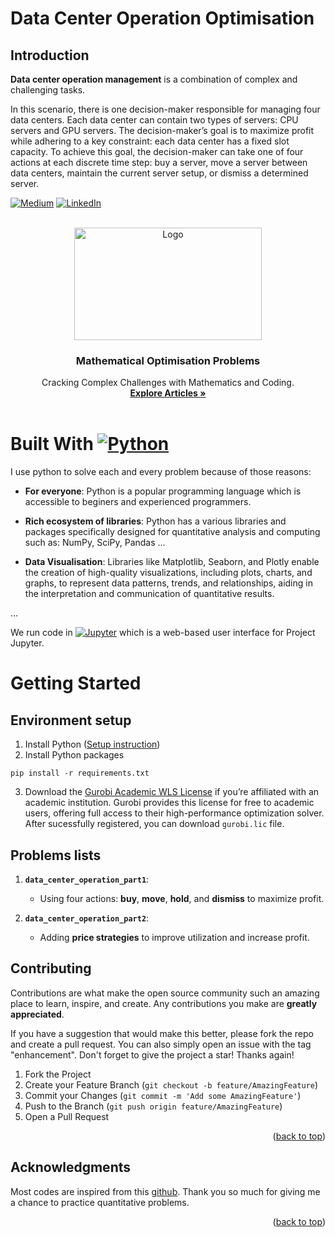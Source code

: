 Data Center Operation Optimisation
========================
## Introduction

**Data center operation management** is a combination of complex and challenging tasks.

In this scenario, there is one decision-maker responsible for managing four data centers. Each data center can contain two types of servers: CPU servers and GPU servers. The decision-maker’s goal is to maximize profit while adhering to a key constraint: each data center has a fixed slot capacity. To achieve this goal, the decision-maker can take one of four actions at each discrete time step: buy a server, move a server between data centers, maintain the current server setup, or dismiss a determined server.


[![Medium][medium-shield]][medium-url]
[![LinkedIn][linkedin-shield]][linkedin-url]
<!-- PROJECT LOGO -->
<br />
<div align="center">
  <a href="https://github.com/Tayerquach/data_center_operations">
    <img src="https://cdn-images-1.medium.com/max/800/0*TuT_VSZs6hE1b9cU" alt="Logo" width="300" height="180">
  </a>

  <h3 align="center">Mathematical Optimisation Problems</h3>

  <p align="center">
    Cracking Complex Challenges with Mathematics and Coding.
    <br />
    <a href="https://medium.com/@quachmaiboi/optimizing-data-center-operation-part-1-8c21cf4f9378"><strong>Explore Articles »</strong></a>
    <br />
    <br />
  </p>
</div>
<p align="right"></p>

# Built With [![Python][Python.py]][Python-url]

I use python to solve each and every problem because of those reasons:
* **For everyone**: Python is a popular programming language which is accessible to beginers and experienced programmers. 

* **Rich ecosystem of libraries**: Python has a various libraries and packages specifically designed for quantitative analysis and computing such as: NumPy, SciPy, Pandas ...

* **Data Visualisation**: Libraries like Matplotlib, Seaborn, and Plotly enable the creation of high-quality visualizations, including plots, charts, and graphs, to represent data patterns, trends, and relationships, aiding in the interpretation and communication of quantitative results.

...

We run code in [![Jupyter][jupyterlab.ipynb]][jupyterlab-url] which is a web-based user interface for Project Jupyter.
<!-- GETTING STARTED -->
# Getting Started
## Environment setup
1. Install Python (<a target="_blank" href="https://wiki.python.org/moin/BeginnersGuide">Setup instruction</a>)
2. Install Python packages
```console 
pip install -r requirements.txt 
``` 
3. Download the <a target="_blank" href="https://www.gurobi.com/academia/academic-program-and-licenses/">Gurobi Academic WLS License</a> if you’re affiliated with an academic institution. Gurobi provides this license for free to academic users, offering full access to their high-performance optimization solver.
After sucessfully registered, you can download `gurobi.lic` file.

## Problems lists
1. **`data_center_operation_part1`**: 
   - Using four actions: **buy**, **move**, **hold**, and **dismiss** to maximize profit.

2. **`data_center_operation_part2`**: 
   - Adding **price strategies** to improve utilization and increase profit.


<!-- CONTRIBUTING -->
## Contributing

Contributions are what make the open source community such an amazing place to learn, inspire, and create. Any contributions you make are **greatly appreciated**.

If you have a suggestion that would make this better, please fork the repo and create a pull request. You can also simply open an issue with the tag "enhancement".
Don't forget to give the project a star! Thanks again!

1. Fork the Project
2. Create your Feature Branch (`git checkout -b feature/AmazingFeature`)
3. Commit your Changes (`git commit -m 'Add some AmazingFeature'`)
4. Push to the Branch (`git push origin feature/AmazingFeature`)
5. Open a Pull Request

<p align="right">(<a href="#readme-top">back to top</a>)</p>


<!-- ACKNOWLEDGMENTS -->
## Acknowledgments

Most codes are inspired from this [github](https://github.com/gowen100/Jane-Street-Solutions). Thank you so much for giving me a chance to practice quantitative problems.

<p align="right">(<a href="#readme-top">back to top</a>)</p>




<!-- MARKDOWN LINKS & IMAGES -->
[Python.py]: https://img.shields.io/badge/python-3670A0?style=for-the-badge&logo=python&logoColor=ffdd54
[Python-url]: https://www.python.org/

[jupyterlab.ipynb]: https://shields.io/badge/JupyterLab-Try%20GraphScope%20Now!-F37626?logo=jupyter
[jupyterlab-url]: https://justinbois.github.io/bootcamp/2020_fsri/lessons/l01_welcome.html

[linkedin-shield]: https://img.shields.io/badge/LinkedIn-0077B5?style=for-the-badge&logo=linkedin&logoColor=white
[linkedin-url]: https://www.linkedin.com/in/boi-mai-quach-0196b6109/

[medium-shield]: https://img.shields.io/badge/Medium-12100E?style=for-the-badge&logo=medium&logoColor=white
[medium-url]: https://medium.com/@quachmaiboi
